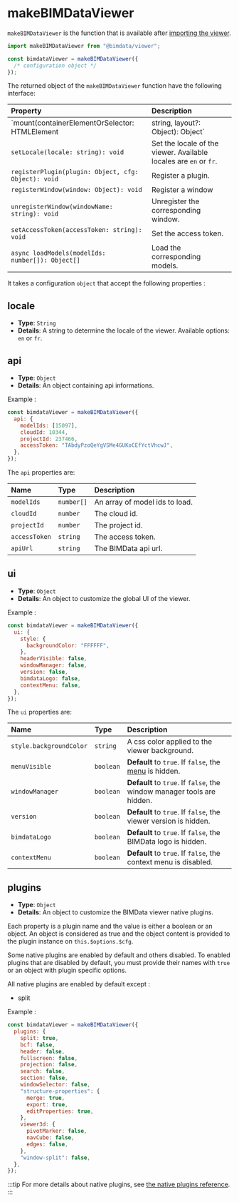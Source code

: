 # makeBIMDataViewer

`makeBIMDataViewer` is the function that is available after [importing the viewer](/viewer/getting_started.html).

```javascript
import makeBIMDataViewer from "@bimdata/viewer";

const bimdataViewer = makeBIMDataViewer({
  /* configuration object */
});
```

The returned object of the `makeBIMDataViewer` function have the following interface:

| Property                                                                           | Description                                                                  |
| :--------------------------------------------------------------------------------- | :--------------------------------------------------------------------------- |
| `mount(containerElementOrSelector: HTMLElement | string, layout?: Object): Object` | Mount the viewer on the corresponding DOM element with the specified layout. |
| `setLocale(locale: string): void`                                                  | Set the locale of the viewer. Available locales are `en` or `fr`.            |
| `registerPlugin(plugin: Object, cfg: Object): void`                                | Register a plugin.                                                           |
| `registerWindow(window: Object): void`                                             | Register a window                                                            |
| `unregisterWindow(windowName: string): void`                                       | Unregister the corresponding window.                                         |
| `setAccessToken(accessToken: string): void`                                        | Set the access token.                                                        |
| `async loadModels(modelIds: number[]): Object[]`                                   | Load the corresponding models.                                               |

It takes a configuration `object` that accept the following properties :

## locale

- **Type**: `String`
- **Details**: A string to determine the locale of the viewer. Available options: `en` or `fr`.

## api

- **Type**: `Object`
- **Details**: An object containing api informations.

Example :

```javascript
const bimdataViewer = makeBIMDataViewer({
  api: {
    modelIds: [15097],
    cloudId: 10344,
    projectId: 237466,
    accessToken: "TAbdyPzoQeYgVSMe4GUKoCEfYctVhcwJ",
  },
});
```

The `api` properties are:

| Name          | Type       | Description                    |
| :------------ | :--------- | :----------------------------- |
| `modelIds`    | `number[]` | An array of model ids to load. |
| `cloudId`     | `number`   | The cloud id.                  |
| `projectId`   | `number`   | The project id.                |
| `accessToken` | `string`   | The access token.              |
| `apiUrl`      | `string`   | The BIMData api url.           |

## ui

- **Type**: `Object`
- **Details**: An object to customize the global UI of the viewer.

Example :

```javascript
const bimdataViewer = makeBIMDataViewer({
  ui: {
    style: {
      backgroundColor: "FFFFFF",
    },
    headerVisible: false,
    windowManager: false,
    version: false,
    bimdataLogo: false,
    contextMenu: false,
  },
});
```

The `ui` properties are:

| Name                    | Type      | Description                                                                                  |
| :---------------------- | :-------- | :------------------------------------------------------------------------------------------- |
| `style.backgroundColor` | `string`  | A css color applied to the viewer background.                                                |
| `menuVisible`           | `boolean` | **Default** to `true`. If `false`, the [menu](/viewer/customize_the_ui.html#menu) is hidden. |
| `windowManager`         | `boolean` | **Default** to `true`. If `false`, the window manager tools are hidden.                      |
| `version`               | `boolean` | **Default** to `true`. If `false`, the viewer version is hidden.                             |
| `bimdataLogo`           | `boolean` | **Default** to `true`. If `false`, the BIMData logo is hidden.                               |
| `contextMenu`           | `boolean` | **Default** to `true`. If `false`, the context menu is disabled.                             |

## plugins

- **Type**: `Object`
- **Details**: An object to customize the BIMData viewer native plugins.

Each property is a plugin name and the value is either a boolean or an object. An object is considered as true and the object content is provided to the plugin instance on `this.$options.$cfg`.

Some native plugins are enabled by default and others disabled. To enabled plugins that are disabled by default, you must provide their names with `true` or an object with plugin specific options.

All native plugins are enabled by default except :

- split

Example :

```javascript
const bimdataViewer = makeBIMDataViewer({
  plugins: {
    split: true,
    bcf: false,
    header: false,
    fullscreen: false,
    projection: false,
    search: false,
    section: false,
    windowSelector: false,
    "structure-properties": {
      merge: true,
      export: true,
      editProperties: true,
    },
    viewer3d: {
      pivotMarker: false,
      navCube: false,
      edges: false,
    },
    "window-split": false,
  },
});
```

:::tip
For more details about native plugins, see [the native plugins reference](/viewer/reference/native_plugins.html).
:::
